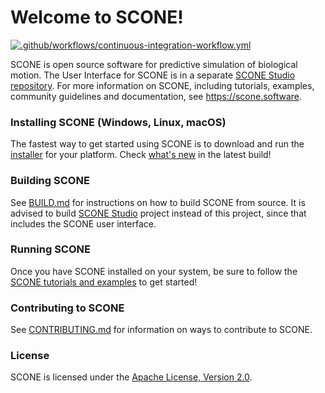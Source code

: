 # Welcome to SCONE!
[![.github/workflows/continuous-integration-workflow.yml](https://github.com/tgeijten/scone-core/actions/workflows/continuous-integration-workflow.yml/badge.svg)](https://github.com/tgeijten/scone-core/actions/workflows/continuous-integration-workflow.yml)

SCONE is open source software for predictive simulation of biological motion. The User Interface for SCONE is in a separate [SCONE Studio repository](https://github.com/tgeijten/scone-studio). For more information on SCONE, including tutorials, examples, community guidelines and documentation, see https://scone.software.

### Installing SCONE (Windows, Linux, macOS)

The fastest way to get started using SCONE is to download and run the [installer](https://scone.software/doku.php?id=install) for your platform. Check [what's new](https://scone.software/doku.php?id=changes) in the latest build!

### Building SCONE

See [BUILD.md](BUILD.md) for instructions on how to build SCONE from source. It is advised to build [SCONE Studio](https://github.com/tgeijten/scone-studio) project instead of this project, since that includes the SCONE user interface.

### Running SCONE

Once you have SCONE installed on your system, be sure to follow the [SCONE
tutorials and examples](https://scone.software/doku.php?id=tutorials:start) to
get started!

### Contributing to SCONE

See [CONTRIBUTING.md](CONTRIBUTING.md) for information on ways to contribute to
SCONE.

### License

SCONE is licensed under the [Apache License, Version 2.0](https://www.apache.org/licenses/LICENSE-2.0).
